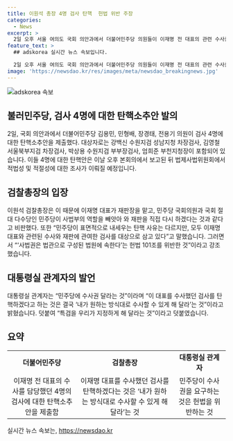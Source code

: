 ```yaml
---
title: 이원석 총장 4명 검사 탄핵  헌법 위반 주장
categories:
  - News
excerpt: >
  2일 오후 서울 여의도 국회 의안과에서 더불어민주당 의원들이 이재명 전 대표의 관련 수사를 담당했던 4명의 검사에 대한 탄핵소추안을 제출했다. 대상자는 대형 의혹 수사를 맡은 검사들로, 이를 통해 이재명 전 대표와 관련된 수사와 재판에 관여한 검사를 대상으로 삼고 있다는 비판이 제기되고 있다. 이에 대한 입장 발표에서 이원석 검찰총장과 대통령실 관계자는 탄핵안을 비판하며 사법부의 역할을 빼앗기려는 시도로 지적했다.
feature_text: >
  ## adskorea 실시간 뉴스 속보입니다.

  2일 오후 서울 여의도 국회 의안과에서 더불어민주당 의원들이 이재명 전 대표의 관련 수사를 담당했던 4명의 검사에 대한 탄핵소추안을 제출했다. 대상자는 대형 의혹 수사를 맡은 검사들로, 이를 통해 이재명 전 대표와 관련된 수사와 재판에 관여한 검사를 대상으로 삼고 있다는 비판이 제기되고 있다. 이에 대한 입장 발표에서 이원석 검찰총장과 대통령실 관계자는 탄핵안을 비판하며 사법부의 역할을 빼앗기려는 시도로 지적했다.
image: 'https://newsdao.kr/res/images/meta/newsdao_breakingnews.jpg'
---
```


<p><img src="https://newsdao.kr/res/images/meta/newsdao_breakingnews.jpg" alt="adskorea 속보" /></p>

<h2 data-ke-size="size26">불러민주당, 검사 4명에 대한 탄핵소추안 발의</h2>

<p data-ke-size="size16">2일, 국회 의안과에서 더불어민주당 김용민, 민형배, 장경태, 전용기 의원이 검사 4명에 대한 탄핵소추안을 제출했다. 대상자로는 강백신 수원지검 성남지청 차장검사, 김영철 서울북부지검 차장검사, 박상용 수원지검 부부장검사, 엄희준 부천지청장이 포함되어 있습니다. 이들 4명에 대한 탄핵안은 이날 오후 본회의에서 보고된 뒤 법제사법위원회에서 적법성 및 적절성에 대한 조사가 이뤄질 예정입니다.</p>

<h2 data-ke-size="size26">검찰총장의 입장</h2>

<p data-ke-size="size16">이원석 검찰총장은 이 때문에 이재명 대표가 재판장을 맡고, 민주당 국회의원과 국회 절대 다수당인 민주당이 사법부의 역할을 빼앗아 와 재판을 직접 다시 하겠다는 것과 같다고 비판했다. 또한 “민주당이 표면적으로 내세우는 탄핵 사유는 다르지만, 모두 이재명 대표와 관련된 수사와 재판에 관여한 검사를 대상으로 삼고 있다”고 말했습니다. 그러면서 “‘사법권은 법관으로 구성된 법원에 속한다’는 헌법 101조를 위반한 것”이라고 강조했습니다.</p>

<h2 data-ke-size="size26">대통령실 관계자의 발언</h2>

<p data-ke-size="size16">대통령실 관계자는 “민주당에 수사권 달라는 것”이라며 “이 대표를 수사했던 검사를 탄핵하겠다고 하는 것은 결국 ‘내가 원하는 방식대로 수사할 수 있게 해 달라’는 것”이라고 밝혔습니다. 덧붙여 “특검을 우리가 지정하게 해 달라는 것”이라고 덧붙였습니다.</p>

<h2 data-ke-size="size26">요약</h2>

<table>
<tbody>
<tr>
<td style="text-align: center; height: 17px;"><b>더불어민주당</b></td>
<td style="text-align: center; height: 17px;"><b>검찰총장</b></td>
<td style="text-align: center; height: 17px;"><b>대통령실 관계자</b></td>
</tr>
<tr>
<td style="text-align: center; height: 17px;">이재명 전 대표의 수사를 담당했던 4명의 검사에 대한 탄핵소추안을 제출함</td>
<td style="text-align: center; height: 17px;">이재명 대표를 수사했던 검사를 탄핵하겠다는 것은 ‘내가 원하는 방식대로 수사할 수 있게 해 달라’는 것</td>
<td style="text-align: center; height: 17px;">민주당이 수사권을 요구하는 것은 헌법을 위반하는 것</td>
</tr>
</tbody>
</table>
실시간 뉴스 속보는, <a href="https://newsdao.kr" rel="dofollow">https://newsdao.kr</a>


